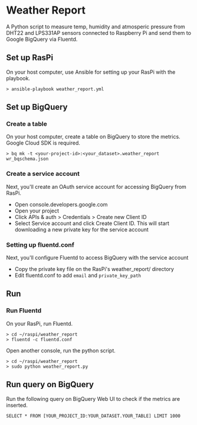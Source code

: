 # Weather Report

A Python script to measure temp, humidity and atmosperic pressure from DHT22 and LPS331AP sensors connected to Raspberry Pi and send them to Google BigQuery via Fluentd.

## Set up RasPi 

On your host computer, use Ansible for setting up your RasPi with the playbook.

```
> ansible-playbook weather_report.yml
```

## Set up BigQuery 

### Create a table

On your host computer, create a table on BigQuery to store the metrics. Google Cloud SDK is required.

```
> bq mk -t <your-project-id>:<your_dataset>.weather_report wr_bqschema.json
```

### Create a service account

Next, you'll create an OAuth service account for accessing BigQuery from RasPi.

- Open console.developers.google.com
- Open your project
- Click APIs & auth > Credentials > Create new Client ID
- Select Service account and click Create Client ID. This will start downloading a new private key for the service account

### Setting up fluentd.conf

Next, you'll configure Fluentd to access BigQuery with the service account

- Copy the private key file on the RasPi's weather_report/ directory
- Edit fluentd.conf to add `email` and `private_key_path`

## Run

### Run Fluentd

On your RasPi, run Fluentd.

```
> cd ~/raspi/weather_report
> fluentd -c fluentd.conf
```

Open another console, run the python script.

```
> cd ~/raspi/weather_report
> sudo python weather_report.py
```

## Run query on BigQuery

Run the following query on BigQuery Web UI to check if the metrics are inserted.

```
SELECT * FROM [YOUR_PROJECT_ID:YOUR_DATASET.YOUR_TABLE] LIMIT 1000
```



